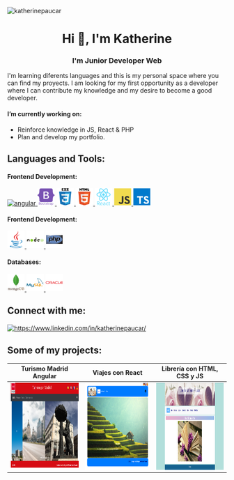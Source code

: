 <p align="left"> <img src="https://komarev.com/ghpvc/?username=katherinepaucar&label=Profile%20views&color=0e75b6&style=flat" alt="katherinepaucar" /> </p>
<h1 align="center">Hi 👋, I'm Katherine</h1>
<h3 align="center">I'm Junior Developer Web</h3>
I'm learning diferents languages and this is my personal space where you can find my proyects. 
I am looking for my first opportunity as a developer where I can contribute my knowledge and my desire to become a good developer. 

#### I’m currently working on:
- Reinforce knowledge in JS, React & PHP
- Plan and develop my portfolio.

Languages and Tools:
----------------------

<h4>Frontend Development:</h4>
<p align="left"> <a href="https://angular.io" target="_blank" rel="noreferrer"> <img src="https://angular.io/assets/images/logos/angular/angular.svg" alt="angular" width="40" height="40"/> </a> <a href="https://getbootstrap.com" target="_blank" rel="noreferrer"> <img src="https://raw.githubusercontent.com/devicons/devicon/master/icons/bootstrap/bootstrap-plain-wordmark.svg" alt="bootstrap" width="40" height="40"/> </a> <a href="https://www.w3schools.com/css/" target="_blank" rel="noreferrer"> <img src="https://raw.githubusercontent.com/devicons/devicon/master/icons/css3/css3-original-wordmark.svg" alt="css3" width="40" height="40"/> </a> <a href="https://www.w3.org/html/" target="_blank" rel="noreferrer"> <img src="https://raw.githubusercontent.com/devicons/devicon/master/icons/html5/html5-original-wordmark.svg" alt="html5" width="40" height="40"/> </a> <a href="https://reactjs.org/" target="_blank" rel="noreferrer"> <img src="https://raw.githubusercontent.com/devicons/devicon/master/icons/react/react-original-wordmark.svg" alt="react" width="40" height="40"/> </a> 
<a href="https://developer.mozilla.org/en-US/docs/Web/JavaScript" target="_blank" rel="noreferrer"> <img src="https://raw.githubusercontent.com/devicons/devicon/master/icons/javascript/javascript-original.svg" alt="javascript" width="40" height="40"/> </a> <a href="https://www.typescriptlang.org/" target="_blank" rel="noreferrer"> <img src="https://raw.githubusercontent.com/devicons/devicon/master/icons/typescript/typescript-original.svg" alt="typescript" width="40" height="40"/> </a></p>

<h4>Frontend Development:</h4>
<p align="left"> <a href="https://www.java.com" target="_blank" rel="noreferrer"> <img src="https://raw.githubusercontent.com/devicons/devicon/master/icons/java/java-original.svg" alt="java" width="40" height="40"/> </a> <a href="https://nodejs.org" target="_blank" rel="noreferrer"> <img src="https://raw.githubusercontent.com/devicons/devicon/master/icons/nodejs/nodejs-original-wordmark.svg" alt="nodejs" width="40" height="40"/> </a> <a href="https://www.php.net" target="_blank" rel="noreferrer"> <img src="https://raw.githubusercontent.com/devicons/devicon/master/icons/php/php-original.svg" alt="php" width="40" height="40"/> </a> </p>

<h4>Databases:</h4>
<p align="left"> <a href="https://www.mongodb.com/" target="_blank" rel="noreferrer"> <img src="https://raw.githubusercontent.com/devicons/devicon/master/icons/mongodb/mongodb-original-wordmark.svg" alt="mongodb" width="40" height="40"/> </a> <a href="https://www.mysql.com/" target="_blank" rel="noreferrer"> <img src="https://raw.githubusercontent.com/devicons/devicon/master/icons/mysql/mysql-original-wordmark.svg" alt="mysql" width="40" height="40"/> </a> <a href="https://www.oracle.com/" target="_blank" rel="noreferrer"> <img src="https://raw.githubusercontent.com/devicons/devicon/master/icons/oracle/oracle-original.svg" alt="oracle" width="40" height="40"/> </a> </p>

Connect with me:
--------------------
<p align="left">
<a href="https://www.linkedin.com/in/katherinepaucar/" target="blank"><img align="center" src="https://raw.githubusercontent.com/rahuldkjain/github-profile-readme-generator/master/src/images/icons/Social/linked-in-alt.svg" alt="https://www.linkedin.com/in/katherinepaucar/" height="30" width="40" /></a>
</p>

Some of my projects:
------------

| Turismo Madrid Angular | Viajes con React | Librería con HTML, CSS y JS  |
|---|---|---|
| <a href="https://katherine-msl.web.app/home" target="_blank"> <img src="https://github.com/katherinepaucar/images/blob/fe2b711f9f08ae42f02e2629e32a6ab80c168d2c/katherine-msl.web.app.png" width="300" height="200"/></a> | <a href="https://katherine-ps.web.app/" target="_blank"> <img src="https://github.com/katherinepaucar/images/blob/f377fbe5444dcdc9e8d84f2a990cdba8318f8331/katherine-ps.web.app.png" width="300" height="200"/></a> | <a href="https://katherinepaucar.github.io/WebLibreria/" target="_blank"> <img src="https://github.com/katherinepaucar/images/blob/fe2b711f9f08ae42f02e2629e32a6ab80c168d2c/katherinepaucar.github.io.png" width="300" height="200"/></a>  |

<!--
**katherinepaucar/katherinepaucar** is a ✨ _special_ ✨ repository because its `README.md` (this file) appears on your GitHub profile.

Here are some ideas to get you started:

- 🔭 I’m currently working on ...
- 🌱 I’m currently learning ...
- 👯 I’m looking to collaborate on ...
- 🤔 I’m looking for help with ...
- 💬 Ask me about ...
- 📫 How to reach me: ...
- 😄 Pronouns: ...
- ⚡ Fun fact: ...
-->

